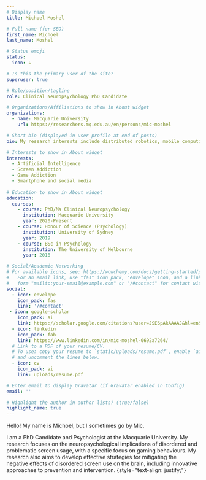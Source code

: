 ```yaml
---
# Display name
title: Michoel Moshel

# Full name (for SEO)
first_name: Michoel
last_name: Moshel

# Status emoji
status:
  icon: ☕️

# Is this the primary user of the site?
superuser: true

# Role/position/tagline
role: Clinical Neuropsychology PhD Candidate

# Organizations/Affiliations to show in About widget
organizations:
  - name: Macquarie University
    url: https://researchers.mq.edu.au/en/persons/mic-moshel

# Short bio (displayed in user profile at end of posts)
bio: My research interests include distributed robotics, mobile computing and programmable matter.

# Interests to show in About widget
interests:
  - Artificial Intelligence
  - Screen Addiction
  - Game Addiction
  - Smartphone and social media
 
# Education to show in About widget
education:
  courses:
    - course: PhD/Ma Clinical Neuropsychology
      institution: Macquarie University
      year: 2020-Present
    - course: Honour of Science (Psychology)
      institution: University of Sydney
      year: 2019
    - course: BSc in Psychology
      institution: The University of Melbourne
      year: 2018

# Social/Academic Networking
# For available icons, see: https://wowchemy.com/docs/getting-started/page-builder/#icons
#   For an email link, use "fas" icon pack, "envelope" icon, and a link in the
#   form "mailto:your-email@example.com" or "/#contact" for contact widget.
social:
  - icon: envelope
    icon_pack: fas
    link: '/#contact'
 - icon: google-scholar 
    icon_pack: ai
    link: https://scholar.google.com/citations?user=JSE6pAkAAAAJ&hl=en&oi=ao
  - icon: linkedin
    icon_pack: fab
    link: https://www.linkedin.com/in/mic-moshel-0692a7264/
  # Link to a PDF of your resume/CV.
  # To use: copy your resume to `static/uploads/resume.pdf`, enable `ai` icons in `params.yaml`,
  # and uncomment the lines below.
  - icon: cv
    icon_pack: ai
    link: uploads/resume.pdf

# Enter email to display Gravatar (if Gravatar enabled in Config)
email: ''

# Highlight the author in author lists? (true/false)
highlight_name: true
---
```


Hello! My name is Michoel, but I sometimes go by Mic. 

I am a PhD Candidate and Psychologist at the Macquarie University. My research focuses on the neuropsychological implications of disordered and problematic screen usage, with a specific focus on gaming behaviours. My research also aims to develop effective strategies for mitigating the negative effects of disordered screen use on the brain, including innovative approaches to prevention and intervention.
{style="text-align: justify;"}
